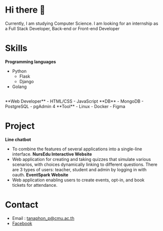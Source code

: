 # Hi there 👋
Currently, I am studying Computer Science. I am looking for an internship as a Full Stack Developer, Back-end or Front-end Developer

# Skills
**Programming languages**
- Python
    - Flask
    - Django
- Golang
<br>
**Web Developer**
- HTML/CSS
- JavaScript
**DB**
- MongoDB
- PostgreSQL
- pgAdmin 4
**Tool**
- Linux
- Docker
- Figma

# Project
**Line chatbot**
- To combine the features of several applications into a single-line interface.
**NursEdu Interactive Website**
- Web application for creating and taking quizzes that simulate various scenarios, with choices dynamically linking to different questions. There are 3 types of users: teacher, student and admin by logging in with oauth.
**EventSpark Website**
- Web application enabling users to create events, opt-in, and book tickets for attendance.

# Contact
- Email : tanaphon_p@cmu.ac.th
- [Facebook](https://web.facebook.com/tanaphon.phuengpa)



